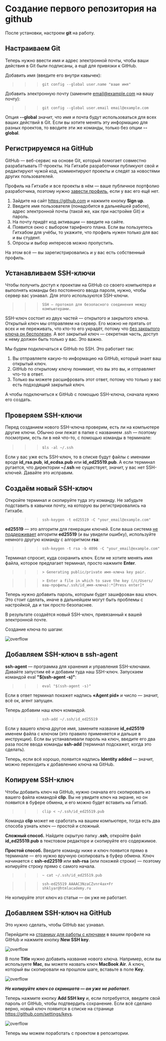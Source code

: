 # Создание первого репозитория на github

После установки, настроем **git** на работу.

## Настраиваем Git

Теперь нужно ввести имя и адрес электронной почты, чтобы ваши действия в Git были подписаны, а ещё для привязки к GitHub.

Добавить имя (введите его внутри кавычек):
>>> `git config --global user.name "ваше имя"`

Добавить электронную почту (замените email@example.com на вашу почту):
>>> `git config --global user.email email@example.com`

Опция **--global** значит, что имя и почта будут использоваться для всех ваших действий в Git. Если вы хотите менять эту информацию для разных проектов, то вводите эти же команды, только без опции **--global**.

## Регистрируемся на GitHub

GitHub — веб-сервис на основе Git, который помогает совместно разрабатывать IT-проекты. На Гитхабе разработчики публикуют свой и редактируют чужой код, комментируют проекты и следят за новостями других пользователей.

Профиль на Гитхабе и все проекты в нём — ваше публичное портфолио разработчика, поэтому нужно [завести профиль](https://htmlacademy.ru/blog/git/github-account), если у вас его ещё нет.

1. Зайдите на сайт https://github.com и нажмите кнопку **Sign up**.
2. Введите имя пользователя (понадобится в дальнейшей работе), адрес электронной почты (такой же, как при настройке Git) и пароль.
3. На почту придёт код активации — введите на сайте.
4. Появится окно с выбором тарифного плана. Если вы пользуетесь Гитхабом для учёбы, то укажите, что профиль нужен только для вас и вы студент.
5. Опросы и выбор интересов можно пропустить.

На этом всё — вы зарегистрировались и у вас есть собственный профиль.

## Устанавливаем SSH-ключи

Чтобы получить доступ к проектам на GitHub со своего компьютера и выполнять команды без постоянного ввода пароля, нужно, чтобы сервер вас узнавал. Для этого используются SSH-ключи.

>>>`SSH — протокол для безопасного соединения между компьютерами.`

SSH-ключ состоит из двух частей — открытого и закрытого ключа. Открытый ключ мы отправляем на сервер. Его можно не прятать от всех и не переживать, что кто-то его украдёт, потому что [без закрытого ключа он бесполезен](https://ru.wikipedia.org/wiki/RSA). А вот закрытый ключ — секретная часть, доступ к нему должен быть только у вас. Это важно.

Мы будем подключаться к GitHub по SSH. Это работает так:

1. Вы отправляете какую-то информацию на GitHub, который знает ваш открытый ключ.
2. GitHub по открытому ключу понимает, что вы это вы, и отправляет что-то в ответ.
3. Только вы можете расшифровать этот ответ, потому что только у вас есть подходящий закрытый ключ.

А чтобы подключиться к GitHub с помощью SSH-ключа, сначала нужно его создать.

## Проверяем SSH-ключи

Перед созданием нового SSH-ключа проверим, есть ли на компьютере другие ключи. Обычно они лежат в папке с названием .ssh — поэтому посмотрим, есть ли в ней что-то, с помощью команды в терминале:

>>>s`ls -al ~/.ssh`

Если у вас уже есть SSH-ключ, то в списке будут файлы с именами вроде **id_rsa.pub**, **id_ecdsa.pub** или **id_ed25519.pub**. А если терминал ругается, что директории **~/.ssh** не существует, значит, у вас нет SSH-ключей. Давайте это исправим.

## Создаём новый SSH-ключ

Откройте терминал и скопируйте туда эту команду. Не забудьте подставить в кавычки почту, на которую вы регистрировались на Гитхабе.

>>>`ssh-keygen -t ed25519 -C "your_email@example.com"`

**ed25519** — это алгоритм для генерации ключей. Если ваша система [не поддерживает](https://ianix.com/pub/ed25519-deployment.html) алгоритм **ed25519** (и вы увидели ошибку), используйте немного другую команду с алгоритмом **rsa**:

>>>`ssh-keygen -t rsa -b 4096 -C "your_email@example.com"`

Терминал спросит, куда сохранить ключ. Если не хотите менять имя файла, которое предлагает терминал, просто нажмите **Enter**.

>>>`> Generating public/private имя-ключа key pair.`

>>>`> Enter a file in which to save the key (/c/Users/ваш-профиль/.ssh/id_имя-ключа):*[Press enter]*`

Теперь нужно добавить пароль, которым будет зашифрован ваш ключ. Это стоит сделать, иначе в дальнейшем могут быть проблемы с настройкой, да и так просто безопаснее.

В результате создаётся новый SSH-ключ, привязанный к вашей электронной почте.

Создание ключа по шагам:

![overflow](png_for_readme/1.png)

## Добавляем SSH-ключ в ssh-agent

**ssh-agent** — программа для хранения и управления SSH-ключами. Давайте запустим её и добавим туда наш SSH-ключ. Запускаем командой eval **"$(ssh-agent -s)"**:

>>>`eval "$(ssh-agent -s)"`

Если в ответ терминал покажет надпись **«Agent pid»** и число — значит, всё ок, агент запущен.

Теперь добавим наш ключ командой.

>>>`ssh-add ~/.ssh/id_ed25519`

Если у вашего ключа другое имя, замените название **id_ed25519** именем файла с ключом (это правило применяется и дальше в инструкции). Если вы устанавливали пароль на ключ, введите его два раза после ввода команды **ssh-add** (терминал подскажет, когда это сделать).

Теперь, если всё хорошо, появится надпись **Identity added** — значит, можно переходить к добавлению ключа на GitHub.

## Копируем SSH-ключ

Чтобы добавить ключ на GitHub, нужно сначала его скопировать из вашего файла командой **clip**. Вы не увидите ключ на экране, но он появится в буфере обмена, и его можно будет вставить на Гитхаб.

>>> `clip < ~/.ssh/id_ed25519.pub`

Команда **clip** может не сработать на вашем компьютере, тогда есть два способа узнать ключ — простой и сложный.

**Сложный способ.** Найдите скрытую папку **.ssh**, откройте файл **id_ed25519.pub** в текстовом редакторе и скопируйте его содержимое.

**Простой способ.** Введите команду ниже и ключ появится прямо в терминале — его нужно вручную скопировать в буфер обмена. Ключ начинается с **ssh-ed22519** или **ssh-rsa** (или похожей строки) — поэтому копируйте строку прямо с самого начала.

>>> `~ cat ~/.ssh/id_ed25519.pub`

>>> `ssh-ed25519 AAAAC3NzaCZvnr4ax+Fr shklyar@htmlacademy.ru`

Не копируйте этот ключ из статьи — он уже не работает.

## Добавляем SSH-ключ на GitHub

Это нужно сделать, чтобы GitHub вас узнавал.

Перейдите на [страницу для работы с ключами](https://github.com/settings/keys) в вашем профиле на GitHub и нажмите кнопку **New SSH key**.

![overflow](png_for_readme/2.png)


В поле **Title** нужно добавить название нового ключа. Например, если вы используете **Mac**, вы можете назвать ключ **MacBook Air**. А ключ, который вы скопировали на прошлом шаге, вставьте в поле **Key**.

![overflow](png_for_readme/3.png)


***Не копируйте ключ со скриншота — он уже не работает.***

Теперь нажмите кнопку **Add SSH key** и, если потребуется, введите свой пароль от GitHub, чтобы подтвердить сохранение. Если всё сделано верно, новый ключ появится в списке на странице https://github.com/settings/keys.

![overflow](png_for_readme/4.png)

Теперь мы можем поработать с проектом в репозитории.

